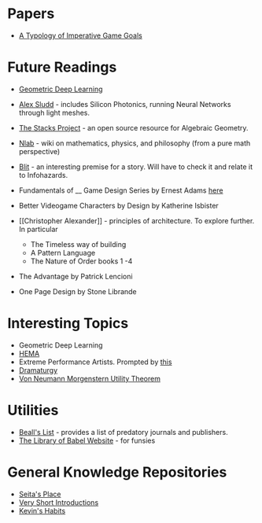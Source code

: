# Papers 
* [A Typology of Imperative Game Goals](https://gamestudies.org/2003/articles/debus_zagal_cardonarivera)

# Future Readings
* [Geometric Deep Learning](https://geometricdeeplearning.com/blogs/)
* [Alex Sludd](https://alexsludds.github.io) - includes Silicon Photonics, running Neural Networks through light meshes.
* [The Stacks Project](https://stacks.math.columbia.edu) - an open source resource for Algebraic Geometry.
* [Nlab](https://ncatlab.org/nlab/show/HomePage) - wiki on mathematics, physics, and philosophy (from a pure math perspective)
* [Blit](https://en.wikipedia.org/wiki/BLIT_(short_story)) - an interesting premise for a story. Will have to check it and relate it to Infohazards.

* Fundamentals of __ Game Design Series by Ernest Adams  [here](https://annas-archive.org/search?q=fundamentals+of+game+design)
* Better Videogame Characters by Design by Katherine Isbister
* [[Christopher Alexander]] - principles of architecture. To explore further. In particular 
	* The Timeless way of building
	* A Pattern Language 
	* The Nature of Order books 1 -4

* The Advantage by Patrick Lencioni
* One Page Design by Stone Librande
# Interesting Topics
* Geometric Deep Learning
* [HEMA](https://wiktenauer.com/wiki/Main_Page)
* Extreme Performance Artists. Prompted by [this](https://www.youtube.com/watch?v=GrBZuCQAPAw) 
* [Dramaturgy](https://en.wikipedia.org/wiki/Dramaturgy_(sociology))
* [Von Neumann Morgenstern Utility Theorem](https://en.wikipedia.org/wiki/Von_Neumann–Morgenstern_utility_theorem)

# Utilities
* [Beall's List](https://beallslist.net) - provides a list of predatory journals and publishers. 
* [The Library of Babel Website](https://libraryofbabel.info) - for funsies

# General Knowledge Repositories
* [Seita's Place](https://danieltakeshi.github.io/new-start-here.html) 
* [Very Short Introductions](https://en.wikipedia.org/wiki/Very_Short_Introductions)
* [Kevin's Habits](https://kevinhabits.com)
